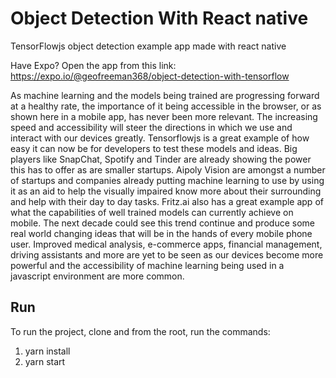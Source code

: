 # Object Detection With React native

TensorFlowjs object detection example app made with react native

Have Expo? Open the app from this link: https://expo.io/@geofreeman368/object-detection-with-tensorflow

As machine learning and the models being trained are progressing forward at a healthy rate, the importance of it being accessible in the browser, or as shown here in a mobile app, has never been more relevant. The increasing speed and accessibility will steer the directions in which we use and interact with our devices greatly. Tensorflowjs is a great example of how easy it can now be for developers to test these models and ideas.
Big players like SnapChat, Spotify and Tinder are already showing the power this has to offer as are smaller startups. Aipoly Vision are amongst a number of startups and companies already putting machine learning to use by using it as an aid to help the visually impaired know more about their surrounding and help with their day to day tasks. Fritz.ai also has a great example app of what the capabilities of well trained models can currently achieve on mobile.
The next decade could see this trend continue and produce some real world changing ideas that will be in the hands of every mobile phone user. Improved medical analysis, e-commerce apps, financial management, driving assistants and more are yet to be seen as our devices become more powerful and the accessibility of machine learning being used in a javascript environment are more common.

## Run

To run the project, clone and from the root, run the commands:

1. yarn install
2. yarn start
